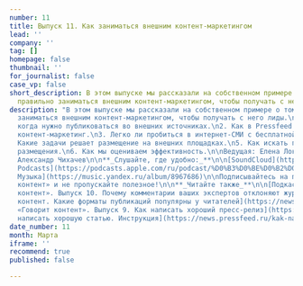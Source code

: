 ```yaml
---
number: 11
title: Выпуск 11. Как заниматься внешним контент-маркетингом
lead: ''
company: ''
tag: []
homepage: false
thumbnail: ''
for_journalist: false
case_vp: false
short_description: В этом выпуске мы рассказали на собственном примере о том, как
  правильно заниматься внешним контент-маркетингом, чтобы получать с него лиды.
description: "В этом выпуске мы рассказали на собственном примере о том, как правильно
  заниматься внешним контент-маркетингом, чтобы получать с него лиды.\n\n1. Кому и
  когда нужно публиковаться во внешних источниках.\n2. Как в Pressfeed выстроен внешний
  контент-маркетинг.\n3. Легко ли пробиться в интернет-СМИ с бесплатной публикацией.\n4.
  Какие задачи решает размещение на внешних площадках.\n5. Как искать площадки для
  размещения.\n6. Как мы оцениваем эффективность.\n\nВедущая: Елена Локтионова  \nРедактор:
  Александр Чихачев\n\n**_Слушайте, где удобно:_**\n\n[SoundCloud](https://soundcloud.com/pressfeed)\n\n[Apple
  Podcasts](https://podcasts.apple.com/ru/podcast/%D0%B3%D0%BE%D0%B2%D0%BE%D1%80%D0%B8%D1%82-%D0%BA%D0%BE%D0%BD%D1%82%D0%B5%D0%BD%D1%82/id1482575931)\n\n[ВКонтакте](https://vk.com/podcasts-92086117)\n\n[Яндекс
  Музыка](https://music.yandex.ru/album/8967686)\n\nПодписывайтесь на подкаст «Говорит
  контент» и не пропускайте полезное!\n\n**_Читайте также_**\n\n[Подкаст «Говорит
  контент». Выпуск 10. Почему комментарии ваших экспертов отклоняют журналисты](https://news.pressfeed.ru/podkast-govorit-kontent-vypusk-10-pochemu-kommentarii-vashix-ekspertov-otklonyayut-zhurnalisty/)\n\n[Годный
  контент. Какие форматы публикаций популярны у читателей](https://news.pressfeed.ru/godnyj-kontent-kakie-formaty-publikacij-populyarny-u-chitatelej/)\n\n[Подкаст
  «Говорит контент». Выпуск 9. Как написать хороший пресс-релиз](https://news.pressfeed.ru/podkast-govorit-kontent-vypusk-9-kak-napisat-xoroshij-press-reliz/)\n\n[Как
  написать хорошую статью. Инструкция](https://news.pressfeed.ru/kak-napisat-xoroshuyu-statyu-instrukciya/)"
date_number: 11
month: Марта
iframe: ''
recommend: true
published: false

---
```

